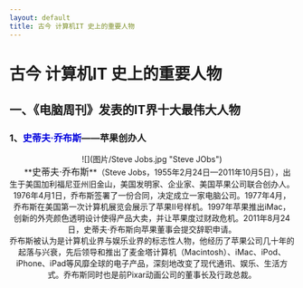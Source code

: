 ```yaml
---
layout: default
title: 古今 计算机IT 史上的重要人物
---
```


# 古今 计算机IT 史上的重要人物
## 一、《电脑周刊》发表的IT界十大最伟大人物
### 1、<font color="#0000dd">史蒂夫·乔布斯</font>——苹果创办人
<div align=center>![](图片/Steve Jobs.jpg "Steve JObs")<br>
&nbsp;&nbsp;&nbsp;&nbsp; **<font size="3">史蒂夫·乔布斯</font>**（Steve Jobs，1955年2月24日—2011年10月5日），出生于美国加利福尼亚州旧金山，美国发明家、企业家、美国苹果公司联合创办人。<br> 
1976年4月1日，乔布斯签署了一份合同，决定成立一家电脑公司。1977年4月，乔布斯在美国第一次计算机展览会展示了苹果Ⅱ号样机。1997年苹果推出iMac，创新的外壳颜色透明设计使得产品大卖，并让苹果度过财政危机。2011年8月24日，史蒂夫·乔布斯向苹果董事会提交辞职申请。<br> 
乔布斯被认为是计算机业界与娱乐业界的标志性人物，他经历了苹果公司几十年的起落与兴衰，先后领导和推出了麦金塔计算机（Macintosh）、iMac、iPod、iPhone、iPad等风靡全球的电子产品，深刻地改变了现代通讯、娱乐、生活方式。乔布斯同时也是前Pixar动画公司的董事长及行政总裁。